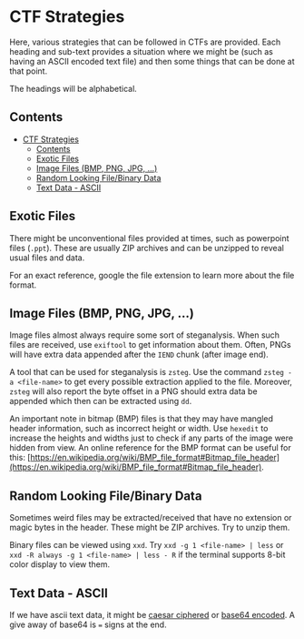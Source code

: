# CTF Strategies

Here, various strategies that can be followed in CTFs are provided. Each heading and sub-text provides a situation where we might be (such as having an ASCII encoded text file) and then some things that can be done at that point.

The headings will be alphabetical.

## Contents

- [CTF Strategies](#ctf-strategies)
  - [Contents](#contents)
  - [Exotic Files](#exotic-files)
  - [Image Files (BMP, PNG, JPG, ...)](#image-files-bmp-png-jpg-)
  - [Random Looking File/Binary Data](#random-looking-filebinary-data)
  - [Text Data - ASCII](#text-data---ascii)

## Exotic Files

There might be unconventional files provided at times, such as powerpoint files (`.ppt`). These are usually ZIP archives and can be unzipped to reveal usual files and data.

For an exact reference, google the file extension to learn more about the file format.

## Image Files (BMP, PNG, JPG, ...)

Image files almost always require some sort of steganalysis. When such files are received, use `exiftool` to get information about them. Often, PNGs will have extra data appended after the `IEND` chunk (after image end).

A tool that can be used for steganalysis is `zsteg`. Use the command `zsteg -a <file-name>` to get every possible extraction applied to the file. Moreover, `zsteg` will also report the byte offset in a PNG should extra data be appended which then can be extracted using `dd`.

An important note in bitmap (BMP) files is that they may have mangled header information, such as incorrect height or width. Use `hexedit` to increase the heights and widths just to check if any parts of the image were hidden from view. An online reference for the BMP format can be useful for this: [https://en.wikipedia.org/wiki/BMP_file_format#Bitmap_file_header](https://en.wikipedia.org/wiki/BMP_file_format#Bitmap_file_header).

## Random Looking File/Binary Data

Sometimes weird files may be extracted/received that have no extension or magic bytes in the header. These might be ZIP archives. Try to unzip them.

Binary files can be viewed using `xxd`. Try `xxd -g 1 <file-name> | less` or `xxd -R always -g 1 <file-name> | less - R` if the terminal supports 8-bit color display to view them.

## Text Data - ASCII

If we have ascii text data, it might be [caesar ciphered](https://cryptii.com/pipes/caesar-cipher) or [base64 encoded](https://www.base64decode.org/). A give away of base64 is `=` signs at the end.
